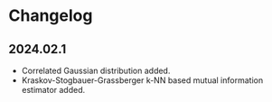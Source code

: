 # Changelog

## 2024.02.1

- Correlated Gaussian distribution added.
- Kraskov-Stogbauer-Grassberger k-NN based mutual information estimator added.